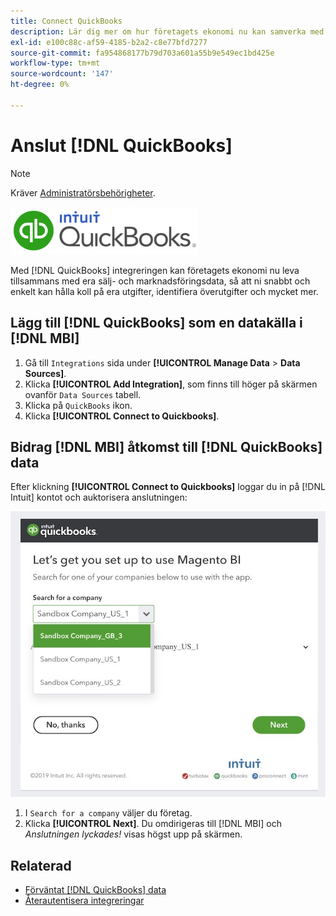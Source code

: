 ```yaml
---
title: Connect QuickBooks
description: Lär dig mer om hur företagets ekonomi nu kan samverka med era sälj- och marknadsföringsdata, så att ni snabbt och enkelt kan hålla koll på era utgifter, identifiera överutgifter och mycket annat.
exl-id: e100c88c-af59-4185-b2a2-c8e77bfd7277
source-git-commit: fa954868177b79d703a601a55b9e549ec1bd425e
workflow-type: tm+mt
source-wordcount: '147'
ht-degree: 0%

---
```


# Anslut [!DNL QuickBooks]

>[!NOTE]
>
>Kräver [Administratörsbehörigheter](../../../administrator/user-management/user-management.md).

![](../../../assets/Quickbooks.png)

Med [!DNL QuickBooks] integreringen kan företagets ekonomi nu leva tillsammans med era sälj- och marknadsföringsdata, så att ni snabbt och enkelt kan hålla koll på era utgifter, identifiera överutgifter och mycket mer.

## Lägg till [!DNL QuickBooks] som en datakälla i [!DNL MBI]

1. Gå till `Integrations` sida under **[!UICONTROL Manage Data** > **Data Sources]**.
1. Klicka **[!UICONTROL Add Integration]**, som finns till höger på skärmen ovanför `Data Sources` tabell.
1. Klicka på `QuickBooks` ikon.
1. Klicka **[!UICONTROL Connect to Quickbooks]**.

## Bidrag [!DNL MBI] åtkomst till [!DNL QuickBooks] data

Efter klickning **[!UICONTROL Connect to Quickbooks]** loggar du in på [!DNL Intuit] kontot och auktorisera anslutningen:

![](../../../assets/QuickBooks_App_Store_1.jpg)

1. I `Search for a company` väljer du företag.
1. Klicka **[!UICONTROL Next]**. Du omdirigeras till [!DNL MBI] och *Anslutningen lyckades!* visas högst upp på skärmen.

## Relaterad

* [Förväntat [!DNL QuickBooks] data](../integrations/quickbooks-data.md)
* [Återautentisera integreringar](https://experienceleague.adobe.com/docs/commerce-knowledge-base/kb/how-to/mbi-reauthenticating-integrations.html?lang=en)
